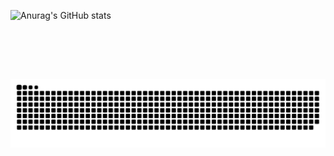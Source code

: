 ![Anurag's GitHub stats](https://github-readme-stats.vercel.app/api?username=towfigh&show_icons=true&theme=radical)

<img align="center" alt="" src="https://github-readme-stats.vercel.app/api/top-langs/?username=towfigh&theme=midnight-purple&layout=compact&bg_color=0D1117&hide_border=true&count_private=true?ver=1.3" />

<br><br>

![](https://github.com/Platane/snk/raw/output/github-contribution-grid-snake.svg)
